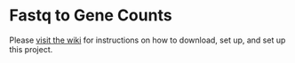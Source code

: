 # Fastq to Gene Counts

Please [visit the wiki](https://github.com/JoshLoecker/FastqToGeneCounts/wiki) for instructions on how to download, set up, and set up this project.
